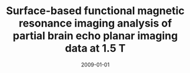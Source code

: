---
title: "Surface-based functional magnetic resonance imaging analysis of partial brain echo planar imaging data at 1.5 T"
date: 2009-01-01
authors_string: H. Jo, L. Kim
authors:
   - H. Jo
   - L. Kim
author_ids:
   - hang_jo
journal: 'Magnetic Resonance Imaging'
volume: 27
issue: 
pages: 691-700
book_title: ''
publisher: ''
abstract: ''
project_id: 
paper_url: 
doi: 
data_loc: ''
code_loc: ''
file: '/assets/publications//assets/publications/'
file_name: '/assets/publications/'
type: journal_article
pub_str: ' (2009) Magnetic Resonance Imaging 27: 691-700'
layout: publication 
---